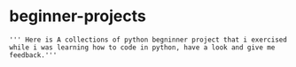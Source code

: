 # beginner-projects
    ''' Here is A collections of python begninner project that i exercised 
    while i was learning how to code in python, have a look and give me feedback.'''
